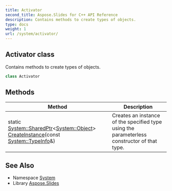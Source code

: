 ```yaml
---
title: Activator
second_title: Aspose.Slides for C++ API Reference
description: Contains methods to create types of objects.
type: docs
weight: 1
url: /system/activator/
---
```

## Activator class


Contains methods to create types of objects.

```cpp
class Activator
```

## Methods

| Method | Description |
| --- | --- |
| static [System::SharedPtr](../sharedptr/)\<[System::Object](../object/)\> [CreateInstance](./createinstance/)(const [System::TypeInfo](../typeinfo/)\&) | Creates an instance of the specified type using the parameterless constructor of that type. |
## See Also

* Namespace [System](../)
* Library [Aspose.Slides](../../)